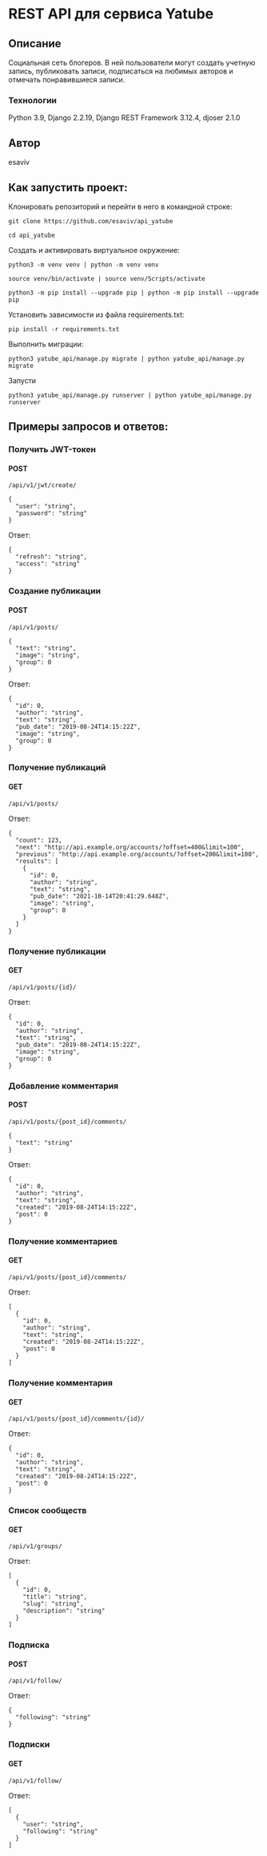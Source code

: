 # REST API для сервиса Yatube
## Описание
Социальная сеть блогеров. В ней пользователи могут создать учетную запись, публиковать записи, подписаться на любимых авторов и отмечать понравившиеся записи.
### Технологии
Python 3.9, Django 2.2.19, Django REST Framework 3.12.4, djoser 2.1.0

## Автор
esaviv

## Как запустить проект:

Клонировать репозиторий и перейти в него в командной строке:

```
git clone https://github.com/esaviv/api_yatube
```

```
cd api_yatube
```

Cоздать и активировать виртуальное окружение:
```
python3 -m venv venv | python -m venv venv
```
```
source venv/bin/activate | source venv/Scripts/activate
```
```
python3 -m pip install --upgrade pip | python -m pip install --upgrade pip
```
Установить зависимости из файла requirements.txt:
```
pip install -r requirements.txt
```
Выполнить миграции:
```
python3 yatube_api/manage.py migrate | python yatube_api/manage.py migrate
```
Запусти
```
python3 yatube_api/manage.py runserver | python yatube_api/manage.py runserver
```

## Примеры запросов и ответов:

### Получить JWT-токен
#### POST
```
/api/v1/jwt/create/
```
```
{
  "user": "string",
  "password": "string"
}
```
Ответ:
```
{
  "refresh": "string",
  "access": "string"
}
```


### Создание публикации
#### POST
```
/api/v1/posts/
```
```
{
  "text": "string",
  "image": "string",
  "group": 0
}
```
Ответ:
```
{
  "id": 0,
  "author": "string",
  "text": "string",
  "pub_date": "2019-08-24T14:15:22Z",
  "image": "string",
  "group": 0
}
```

### Получение публикаций
#### GET
```
/api/v1/posts/
```
Ответ:
```
{
  "count": 123,
  "next": "http://api.example.org/accounts/?offset=400&limit=100",
  "previous": "http://api.example.org/accounts/?offset=200&limit=100",
  "results": [
    {
      "id": 0,
      "author": "string",
      "text": "string",
      "pub_date": "2021-10-14T20:41:29.648Z",
      "image": "string",
      "group": 0
    }
  ]
}
```

### Получение публикации
#### GET
```
/api/v1/posts/{id}/
```
Ответ:
```
{
  "id": 0,
  "author": "string",
  "text": "string",
  "pub_date": "2019-08-24T14:15:22Z",
  "image": "string",
  "group": 0
}
```


### Добавление комментария
#### POST
```
/api/v1/posts/{post_id}/comments/
```
```
{
  "text": "string"
}
```
Ответ:
```
{
  "id": 0,
  "author": "string",
  "text": "string",
  "created": "2019-08-24T14:15:22Z",
  "post": 0
}
```

### Получение комментариев
#### GET
```
/api/v1/posts/{post_id}/comments/
```
Ответ:
```
[
  {
    "id": 0,
    "author": "string",
    "text": "string",
    "created": "2019-08-24T14:15:22Z",
    "post": 0
  }
]
```

### Получение комментария
#### GET
```
/api/v1/posts/{post_id}/comments/{id}/
```
Ответ:
```
{
  "id": 0,
  "author": "string",
  "text": "string",
  "created": "2019-08-24T14:15:22Z",
  "post": 0
}
```


### Список сообществ
#### GET
```
/api/v1/groups/
```
Ответ:
```
[
  {
    "id": 0,
    "title": "string",
    "slug": "string",
    "description": "string"
  }
]
```


### Подписка
#### POST
```
/api/v1/follow/
```
Ответ:
```
{
  "following": "string"
}
```

### Подписки
#### GET
```
/api/v1/follow/
```
Ответ:
```
[
  {
    "user": "string",
    "following": "string"
  }
]
```
